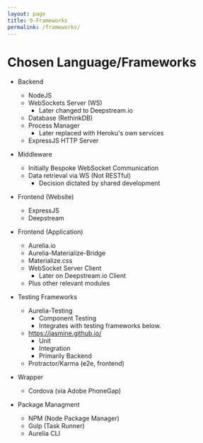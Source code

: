 ```yaml
---
layout: page
title: 9-Frameworks
permalink: /frameworks/
---
```

# Chosen Language/Frameworks
* Backend
    * NodeJS
    * WebSockets Server (WS)
        * Later changed to Deepstream.io
    * Database (RethinkDB)
    * Process Manager
        * Later replaced with Heroku's own services
    * ExpressJS HTTP Server

* Middleware
    * Initially Bespoke WebSocket Communication
    * Data retrieval via WS (Not RESTful)
        * Decision dictated by shared development

* Frontend (Website)
    * ExpressJS
    * Deepstream

* Frontend (Application)
    * Aurelia.io
    * Aurelia-Materialize-Bridge
    * Materialize.css
    * WebSocket Server Client
        * Later on Deepstream.io Client
    * Plus other relevant modules

* Testing Frameworks
    * Aurelia-Testing
        * Component Testing
        * Integrates with testing frameworks below.
    * https://jasmine.github.io/
        * Unit
        * Integration
        * Primarily Backend
    * Protractor/Karma (e2e, frontend)

* Wrapper
    * Cordova (via Adobe PhoneGap)

* Package Managment
    * NPM (Node Package Manager)
    * Gulp (Task Runner)
    * Aurelia CLI